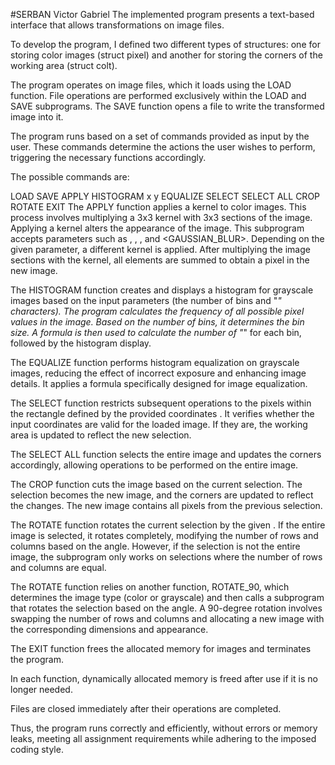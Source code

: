 #SERBAN Victor Gabriel
The implemented program presents a text-based interface that allows transformations on image files.

To develop the program, I defined two different types of structures: one for storing color images (struct pixel) and another for storing the corners of the working area (struct colt).

The program operates on image files, which it loads using the LOAD function. File operations are performed exclusively within the LOAD and SAVE subprograms. The SAVE function opens a file to write the transformed image into it.

The program runs based on a set of commands provided as input by the user. These commands determine the actions the user wishes to perform, triggering the necessary functions accordingly.

The possible commands are:

LOAD <filename>
SAVE <filename>
APPLY <parameter>
HISTOGRAM x y
EQUALIZE
SELECT <x1> <y1> <x2> <y2>
SELECT ALL
CROP
ROTATE <angle>
EXIT
The APPLY function applies a kernel to color images. This process involves multiplying a 3x3 kernel with 3x3 sections of the image. Applying a kernel alters the appearance of the image. This subprogram accepts parameters such as <EDGE>, <SHARPEN>, <BLUR>, and <GAUSSIAN_BLUR>. Depending on the given parameter, a different kernel is applied. After multiplying the image sections with the kernel, all elements are summed to obtain a pixel in the new image.

The HISTOGRAM function creates and displays a histogram for grayscale images based on the input parameters (the number of bins and "*" characters). The program calculates the frequency of all possible pixel values in the image. Based on the number of bins, it determines the bin size. A formula is then used to calculate the number of "*" for each bin, followed by the histogram display.

The EQUALIZE function performs histogram equalization on grayscale images, reducing the effect of incorrect exposure and enhancing image details. It applies a formula specifically designed for image equalization.

The SELECT function restricts subsequent operations to the pixels within the rectangle defined by the provided coordinates <x1> <y1> <x2> <y2>. It verifies whether the input coordinates are valid for the loaded image. If they are, the working area is updated to reflect the new selection.

The SELECT ALL function selects the entire image and updates the corners accordingly, allowing operations to be performed on the entire image.

The CROP function cuts the image based on the current selection. The selection becomes the new image, and the corners are updated to reflect the changes. The new image contains all pixels from the previous selection.

The ROTATE function rotates the current selection by the given <angle>. If the entire image is selected, it rotates completely, modifying the number of rows and columns based on the angle. However, if the selection is not the entire image, the subprogram only works on selections where the number of rows and columns are equal.

The ROTATE function relies on another function, ROTATE_90, which determines the image type (color or grayscale) and then calls a subprogram that rotates the selection based on the angle. A 90-degree rotation involves swapping the number of rows and columns and allocating a new image with the corresponding dimensions and appearance.

The EXIT function frees the allocated memory for images and terminates the program.

In each function, dynamically allocated memory is freed after use if it is no longer needed.

Files are closed immediately after their operations are completed.

Thus, the program runs correctly and efficiently, without errors or memory leaks, meeting all assignment requirements while adhering to the imposed coding style.
